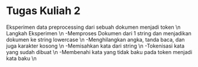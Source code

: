 # Tugas Kuliah 2

Eksperimen data  preprocessing dari sebuah dokumen menjadi token \n
Langkah Eksperimen \n
-Memproses Dokumen dari 1 string dan menjadikan dokumen ke string lowercase \n
-Menghilangkan angka, tanda baca, dan juga karakter kosong \n
-Memisahkan kata dari string \n
-Tokenisasi kata yang sudah dibuat \n
-Membenahi kata yang tidak baku pada token menjadi kata baku \n
